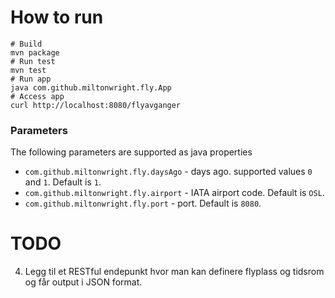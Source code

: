 # How to run

```
# Build
mvn package
# Run test
mvn test
# Run app
java com.github.miltonwright.fly.App
# Access app
curl http://localhost:8080/flyavganger
```

### Parameters

The following parameters are supported as java properties
  - `com.github.miltonwright.fly.daysAgo` - days ago. supported values `0` and `1`.  Default is `1`.
  - `com.github.miltonwright.fly.airport` - IATA airport code. Default is `OSL`.
  - `com.github.miltonwright.fly.port` - port. Default is `8080`.

# TODO

4. Legg til et RESTful endepunkt hvor man kan definere flyplass og tidsrom og får output i JSON format.
